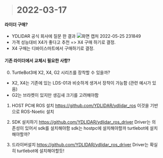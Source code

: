 ># 2022-03-17

#### 라이더 구매?
* YDLIDAR 공식 회사에 질문 한 결과
![화면 캡처 2022-05-25 231849](https://user-images.githubusercontent.com/83500747/170284496-1341cca5-4ff0-4ec1-ae66-c889c267040c.png)
* 가격 성능대비 X4가 좋다고 추천 => X4 구매 하기로 결정.
* X4 구매는 디바이스마트에서 구매하기로 결정.

#### 기존 라이더에서 교체시 필요한 사항?

0. TurtleBot3에 X2, X4, G2 시리즈를 장착할 수 있을까?
- X2, X4는 기존에 있는 LDS-01과 비슷하게 생겨서 장착이 가능함 (관련 예시가 있음)
- G2는 브라켓이 있지만 생김새 크기를 고려해야함

1. HOST PC에 ROS 설치
https://github.com/YDLIDAR/ydlidar_ros
이것을 기반으로 ROS-Noetic 설치

2. SDK 설치하기
https://github.com/YDLIDAR/ydlidar_ros_driver
Driver는 의존성이 있어서 sdk를 설치해야함
sdk는 hostpc에 설치해야할까 turtlebot에 설치해야할까?

3. 드라이버설치
https://github.com/YDLIDAR/ydlidar_ros_driver
Driver는 확실히 turtlebot에 설치해야할듯!
